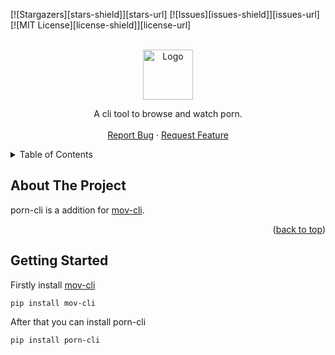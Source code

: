 
<!-- Improved compatibility of back to top link: See: https://github.com/othneildrew/Best-README-Template/pull/73 -->
<a name="readme-top"></a>
<!--
*** Thanks for checking out the Best-README-Template. If you have a suggestion
*** that would make this better, please fork the repo and create a pull request
*** or simply open an issue with the tag "enhancement".
*** Don't forget to give the project a star!
*** Thanks again! Now go create something AMAZING! :D
-->



<!-- PROJECT SHIELDS -->
<!--
*** I'm using markdown "reference style" links for readability.
*** Reference links are enclosed in brackets [ ] instead of parentheses ( ).
*** See the bottom of this document for the declaration of the reference variables
*** for contributors-url, forks-url, etc. This is an optional, concise syntax you may use.
*** https://www.markdownguide.org/basic-syntax/#reference-style-links
-->

[![Stargazers][stars-shield]][stars-url]
[![Issues][issues-shield]][issues-url]
[![MIT License][license-shield]][license-url]


<!-- PROJECT LOGO -->
<br />
<div align="center">
  <a href="https://github.com/mov-cli/porn-cli">
    <img src="https://user-images.githubusercontent.com/83706294/216816435-15cd8441-7a20-4f95-9024-d0d3ea96c2ba.png" alt="Logo" width="80" height="80">
  </a>

  <p align="center">
    A cli tool to browse and watch porn.
    <br />
    <br />
    <a href="https://github.com/mov-cli/porn-cli/issues">Report Bug</a>
    ·
    <a href="https://github.com/mov-cli/porn-cli/issues">Request Feature</a>
  </p>
</div>

<!-- TABLE OF CONTENTS -->
<details>
  <summary>Table of Contents</summary>
  <ol>
    <li>
      <a href="#about-the-project">About The Project</a>
    </li>
    <li>
      <a href="#getting-started">Getting Started</a>
      <ul>
        <li><a href="#prerequisites">Prerequisites</a></li>
        <li><a href="#installation">Installation</a></li>
        <ul>
          <li><a href="#windows-/-linux">Windows / Linux</a></li>
          <li><a href="#android">Android</a></li>
        </ul>
      </ul>
    </li>
    <li><a href="#usage">Usage</a></li>
    <li><a href="#disclaimer">Disclaimer</a></li>
    <li><a href="#roadmap">Roadmap</a></li>
    <li><a href="#contributing">Contributing</a></li>
    <li><a href="#license">License</a></li>
    <li><a href="#contact">Contact</a></li>
    <li><a href="#inspiration">inspiration</a></li>
  </ol>
</details>

<!-- ABOUT THE PROJECT -->
## About The Project

porn-cli is a addition for [mov-cli](https://github.com/mov-cli/mov-cli).

<p align="right">(<a href="#readme-top">back to top</a>)</p

<!-- GETTING STARTED -->
## Getting Started

Firstly install [mov-cli](https://github.com/mov-cli/mov-cli)
```
pip install mov-cli
```
After that you can install porn-cli
```
pip install porn-cli
```

